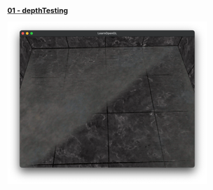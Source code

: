 ### [01 - depthTesting](https://github.com/mkillewald/learnOpenGL/tree/main/03%20-%20Advanced%20OpenGL/01%20-%20depthTesting)   
![depthTesting456](https://github.com/mkillewald/learnOpenGL/blob/main/images/depthTesting456.png)
